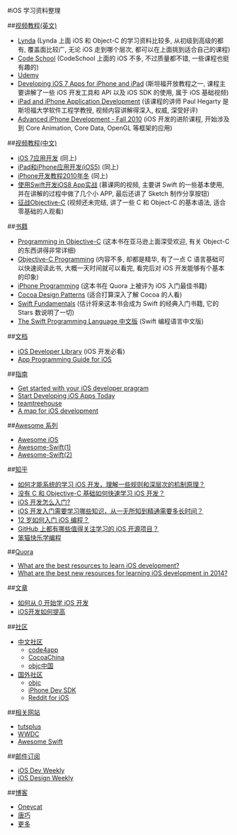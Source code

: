 #iOS 学习资料整理

##[视频教程(英文)](#video-turtorials-english)
- [Lynda](http://www.lynda.com/search?q=ios) (Lynda 上面 iOS 和 Object-C 的学习资料比较多, 从初级到高级的都有, 覆盖面比较广, 无论 iOS 走到哪个层次, 都可以在上面挑到适合自己的课程)
- [Code School](https://www.codeschool.com/paths/ios) (CodeSchool 上面的 iOS 不多, 不过质量都不错, 一些课程也挺有趣的)
- [Udemy](https://www.udemy.com/topic/learn-objective-c/)
- [Developing iOS 7 Apps for iPhone and iPad](https://itunes.apple.com/us/course/developing-ios-7-apps-for/id733644550) (斯坦福开放教程之一, 课程主要讲解了一些 iOS 开发工具和 API 以及 iOS SDK 的使用, 属于 iOS 基础视频)
- [iPad and iPhone Application Development](https://itunes.apple.com/itunes-u/ipad-iphone-application-development/id473757255) (该课程的讲师 Paul Hegarty 是斯坦福大学软件工程学教授, 视频内容讲解得深入, 权威, 深受好评)
- [Advanced iPhone Development - Fall 2010](https://itunes.apple.com/itunes-u/advanced-iphone-development/id407243028) (iOS 开发的进阶课程, 开始涉及到 Core Animation, Core Data, OpenGL 等框架的应用)

##[视频教程(中文)](#video-turtorials-chinese)
- [iOS 7应用开发](http://v.163.com/special/opencourse/ios7.html) (同上)
- [iPad和iPhone应用开发(iOS5)](http://v.163.com/special/opencourse/ipadandiphoneapplication.html) (同上)
- [iPhone开发教程2010年冬](http://v.163.com/special/opencourse/iphonekaifa.html) (同上)
- [使用Swift开发iOS8 App实战](http://www.imooc.com/learn/173) (慕课网的视频, 主要讲 Swift 的一些基本使用, 并在讲解的过程中做了几个小 APP, 最后还讲了 Sketch 制作分享按钮)
- [征战Objective-C](http://www.imooc.com/learn/218) (视频还未完结, 讲了一些 C 和 Object-C 的基本语法, 适合零基础的人观看)

##[书籍](#books)
- [Programming in Objective-C](http://www.amazon.com/Programming-Objective-C-Edition-Developers-Library/dp/0321967607) (这本书在亚马逊上面深受欢迎, 有关 Object-C 的东西讲得非常详细)
- [Objective-C Programming](http://www.amazon.com/dp/032194206X/ref=cm_sw_r_tw_dp_fWrPub0BGRHJ3) (内容不多, 却都是精华, 有了一点 C 语言基础可以快速阅读此书, 大概一天时间就可以看完, 看完后对 iOS 开发能够有个基本的印象)
- [iPhone Programming](http://book.douban.com/subject/5314055/) (这本书在 Quora 上被评为 iOS 入门最佳书籍)
- [Cocoa Design Patterns](http://book.douban.com/subject/3688896/) (适合打算深入了解 Cocoa 的人看)
- [Swift Fundamentals](http://www.amazon.com/dp/0990402053/ref=cm_sw_r_tw_dp_louPub127Q1YP) (估计将来这本书会成为 Swift 的经典入门书籍, 它的 Stars 数说明了一切)
- [The Swift Programming Language 中文版](http://numbbbbb.gitbooks.io/-the-swift-programming-language-/content/) (Swift 编程语言中文版)

##[文档](#documents)
- [iOS Developer Library](https://developer.apple.com/library/ios/navigation/) (iOS 开发必看)
- [App Programming Guide for iOS](https://developer.apple.com/library/ios/documentation/iPhone/Conceptual/iPhoneOSProgrammingGuide/iPhoneAppProgrammingGuide.pdf)

##[指南](#guides)
- [Get started with your iOS developer pragram](https://developer.apple.com/programs/ios/gettingstarted/)
- [Start Developing iOS Apps Today](https://developer.apple.com/library/ios/referencelibrary/GettingStarted/RoadMapiOS/)
- [teamtreehouse](http://blog.teamtreehouse.com/the-beginners-guide-to-objective-c-language-and-variables)
- [A map for iOS development](http://www.appdeveloperatlas.com/)

##[Awesome 系列](#awesome-series)
- [Awesome iOS](https://github.com/matteocrippa/awesome-swift)
- [Awesome-Swift(1)](https://github.com/matteocrippa/awesome-swift)
- [Awesome-Swift(2)](https://github.com/Wolg/awesome-swift)

##[知乎](#zhihu)
- [如何才能系统的学习 iOS 开发，理解一些规则和深层次的机制原理？](http://www.zhihu.com/question/20016551)
- [没有 C 和 Objective-C 基础如何快速学习 iOS 开发？](http://www.zhihu.com/question/19627420)
- [iOS 开发怎么入门?](http://www.zhihu.com/question/20264108)
- [iOS 开发入门需要学习哪些知识，从一无所知到精通需要多长时间？](http://www.zhihu.com/question/20130048)
- [12 岁如何入门 iOS 编程？](http://www.zhihu.com/question/20919784)
- [GitHub 上都有哪些值得关注学习的 iOS 开源项目？](http://www.zhihu.com/question/22914651)
- [笨猫快乐学编程](http://zhuanlan.zhihu.com/kidscoding)

##[Quora](#quora)
- [What are the best resources to learn iOS development?](http://www.quora.com/What-are-the-best-resources-to-learn-iOS-development)
- [What are the best new resources for learning iOS development in 2014?](https://www.quora.com/What-are-the-best-new-resources-for-learning-iOS-development-in-2014)

##[文章](#articles)
- [如何从 0 开始学 iOS 开发](http://readful.com/post/101914515826/0-ios)
- [iOS开发如何提高](http://www.devtang.com/blog/2014/07/27/ios-levelup-tips/)

##[社区](#forum)
- [中文社区](#the-chinese-community)
  - [code4app](http://code4app.com/)
  - [CocoaChina](http://www.cocoachina.com/)
  - [objc中国](http://objccn.io/)
- [国外社区](#the-foreign-community)
  - [objc](http://www.objc.io/)
  - [iPhone Dev SDK](http://iphonedevsdk.com/)
  - [Reddit for iOS](http://www.reddit.com/r/ios/)

##[相关网站](#websites)
- [tutsplus](http://tutsplus.com/tutorials/search?utf8=%E2%9C%93&search%5Btopic%5D=&search%5Bterms%5D=ios&button=)
- [WWDC](https://developer.apple.com/videos/)
- [Awesome Swift](https://swift.zeef.com/robin.eggenkamp)

##[邮件订阅](#email-subscribe)
- [iOS Dev Weekly](http://iosdevweekly.com/)
- [iOS Design Weekly](http://iosdesign.co/)

##[博客](#blog)
- [Onevcat](http://onevcat.com/#blog)
- [唐巧](http://www.devtang.com/)
- [更多](https://github.com/tangqiaoboy/iOSBlogCN)